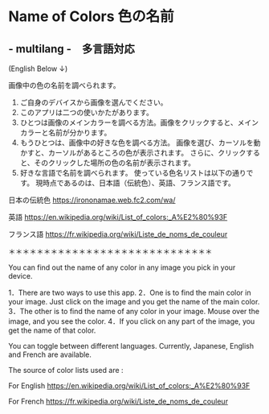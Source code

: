 # Name of Colors 色の名前
## - multilang -　多言語対応

(English Below ↓)

画像中の色の名前を調べられます。

1. ご自身のデバイスから画像を選んでください。
2. このアプリは二つの使いかたがあります。
3. ひとつは画像のメインカラーを調べる方法。画像をクリックすると、メインカラーと名前が分かります。
4. もうひとつは、画像中の好きな色を調べる方法。
   画像を選び、カーソルを動かすと、カーソルがあるところの色が表示されます。 
   さらに、クリックすると、そのクリックした場所の色の名前が表示されます。
5. 好きな言語で名前を調べられます。
   使っている色名リストは以下の通りです。  現時点であるのは、日本語（伝統色）、英語、フランス語です。
  
日本の伝統色
https://irononamae.web.fc2.com/wa/

英語 
https://en.wikipedia.org/wiki/List_of_colors:_A%E2%80%93F

フランス語
https://fr.wikipedia.org/wiki/Liste_de_noms_de_couleur  

＊＊＊＊＊＊＊＊＊＊＊＊＊＊＊＊＊＊＊＊＊＊＊＊＊＊＊＊＊

You can find out the name of any color in any image you pick in your device. 

1．There are two ways to use this app.
2．One is to find the main color in your image. Just click on the image and you get the name of the main color.
3．The other is to find the name of any color in your image. Mouse over the image, and you see the color.
4．If you click on any part of the image, you get the name of that color.

You can toggle between different languages.
Currently, Japanese, English and French are available. 

The source of color lists used are :

For English 
https://en.wikipedia.org/wiki/List_of_colors:_A%E2%80%93F

For French
https://fr.wikipedia.org/wiki/Liste_de_noms_de_couleur
